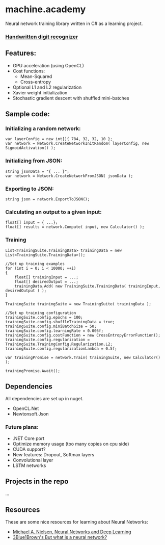 # machine.academy

Neural network training library written in C# as a learning project.

### [Handwritten digit recognizer](http://htmlpreview.github.io/?https://github.com/zbendefy/machine.academy/blob/master/WebApps/NumberRecognize/index.html)

## Features:
 * GPU acceleration (using OpenCL)
 * Cost functions: 
    * Mean-Squared
    * Cross-entropy
 * Optional L1 and L2 regularization
 * Xavier weight initialization
 * Stochastic gradient descent with shuffled mini-batches

## Sample code:

### Initializing a random network:
```
var layerConfig = new int[]{ 784, 32, 32, 10 };
var network = Network.CreateNetworkInitRandom( layerConfig, new SigmoidActivation() );
```

### Initializing from JSON:
```
string jsonData = "{ ... }";
var network = Network.CreateNetworkFromJSON( jsonData ); 
```


### Exporting to JSON:
```
string json = network.ExportToJSON();
```

### Calculating an output to a given input:
```
float[] input = { ...};
float[] results = network.Compute( input, new Calculator() );
```

### Training
```
List<TrainingSuite.TrainingData> trainingData = new List<TrainingSuite.TrainingData>();

//Set up training examples
for (int i = 0; i < 10000; ++i)
{
    float[] trainingInput = ...;
    float[] desiredOutput = ...;
    trainingData.Add( new TrainingSuite.TrainingData( trainingInput, desiredOutput ) );
}

TrainingSuite trainingSuite = new TrainingSuite( trainingData );

//Set up training configuration
trainingSuite.config.epochs = 100;
trainingSuite.config.shuffleTrainingData = true;
trainingSuite.config.miniBatchSize = 50;
trainingSuite.config.learningRate = 0.005f;
trainingSuite.config.costFunction = new CrossEntropyErrorFunction();
trainingSuite.config.regularization = TrainingSuite.TrainingConfig.Regularization.L2;
trainingSuite.config.regularizationLambda = 0.5f;

var trainingPromise = network.Train( trainingSuite, new Calculator() );

trainingPromise.Await();
```

## Dependencies
All dependencies are set up in nuget.
* OpenCL.Net
* Newtonsoft.Json

### Future plans:
 * .NET Core port
 * Optimize memory usage (too many copies on cpu side)
 * CUDA support?
 * New features: Dropout, Softmax layers
 * Convolutional layer
 * LSTM networks

## Projects in the repo

...

## Resources

These are some nice resources for learning about Neural Networks:
 * [Michael A. Nielsen, Neural Networks and Deep Learning](http://neuralnetworksanddeeplearning.com/index.html)
 * [3Blue1Brown's But what is a neural network?](https://www.youtube.com/watch?v=aircAruvnKk)
